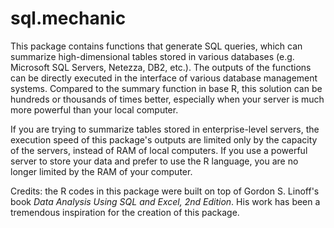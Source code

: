 # sql.mechanic
This package contains functions that generate SQL queries, which can summarize high-dimensional tables stored in various databases (e.g. Microsoft SQL Servers, Netezza, DB2, etc.). The outputs of the functions can be directly executed in the interface of various database management systems. Compared to the summary function in base R, this solution can be hundreds or thousands of times better, especially when your server is much more powerful than your local computer.

If you are trying to summarize tables stored in enterprise-level servers, the execution speed of this package's outputs are limited only by the capacity of the servers, instead of RAM of local computers. If you use a powerful server to store your data and prefer to use the R language, you are no longer limited by the RAM of your computer.

Credits: the R codes in this package were built on top of Gordon S. Linoff's book _Data Analysis Using SQL and Excel, 2nd Edition_. His work has been a tremendous inspiration for the creation of this package.  

